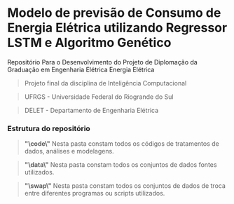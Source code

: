 # Modelo de previsão de Consumo de Energia Elétrica utilizando Regressor LSTM e Algoritmo Genético
Repositório Para o Desenvolvimento do Projeto de Diplomação da Graduação em Engenharia Elétrica Energia Elétrica

 >Projeto final da disciplina de Inteligência Computacional
 
 >UFRGS - Universidade Federal do Riogrande do Sul
 
 >DELET - Departamento de Engenharia Elétrica

### Estrutura do repositório
>**"\code\\"** Nesta pasta constam todos os códigos de tratamentos de dados, análises e modelagens.

>**"\data\\"** Nesta pasta constam todos os conjuntos de dados fontes utilizados.

>**"\swap\\"** Nesta pasta constam todos os conjuntos de dados de troca entre diferentes programas ou scripts utilizados.
